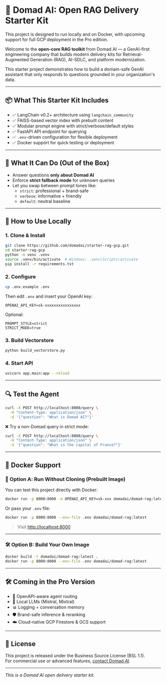 # 🚀 Domad AI: Open RAG Delivery Starter Kit

This project is designed to run locally and on Docker, with upcoming support for full GCP deployment in the Pro edition.

Welcome to the **open-core RAG toolkit** from Domad AI — a GenAI-first engineering company that builds modern delivery kits for Retrieval-Augmented Generation (RAG), AI-SDLC, and platform modernization.

This starter project demonstrates how to build a domain-safe GenAI assistant that only responds to questions grounded in your organization's data.

---

## 📦 What This Starter Kit Includes

- ✅ LangChain v0.2+ architecture using `langchain_community`
- ✅ FAISS-based vector index with prebuilt content
- ✅ Modular prompt engine with strict/verbose/default styles
- ✅ FastAPI API endpoint for querying
- ✅ `.env`-driven configuration for flexible deployment
- ✅ Docker support for quick testing or deployment

---

## 🧠 What It Can Do (Out of the Box)

- Answer questions **only about Domad AI**
- Enforce **strict fallback mode** for unknown queries
- Let you swap between prompt tones like:
  - `strict`: professional + brand-safe
  - `verbose`: informative + friendly
  - `default`: neutral baseline

---

## 🔧 How to Use Locally

### 1. Clone & Install

```bash
git clone https://github.com/domadai/starter-rag-gcp.git
cd starter-rag-gcp
python -m venv .venv
source .venv/bin/activate  # Windows: .venv\Scripts\activate
pip install -r requirements.txt
```

### 2. Configure

```bash
cp .env.example .env
```

Then edit `.env` and insert your OpenAI key:
```env
OPENAI_API_KEY=sk-xxxxxxxxxxxxxxxx
```

Optional:
```env
PROMPT_STYLE=strict
STRICT_MODE=true
```

### 3. Build Vectorstore

```bash
python build_vectorstore.py
```

### 4. Start API

```bash
uvicorn app.main:app --reload
```

---

## 🔍 Test the Agent

```bash
curl -X POST http://localhost:8000/query \
  -H "Content-Type: application/json" \
  -d '{"question": "What is Domad AI?"}'
```

❌ Try a non-Domad query in strict mode:

```bash
curl -X POST http://localhost:8000/query \
  -H "Content-Type: application/json" \
  -d '{"question": "What is the capital of France?"}'
```

---

## 🐳 Docker Support

### 🔁 Option A: Run Without Cloning (Prebuilt Image)

You can test this project directly with Docker:

```bash
docker run -p 8000:8000 -e OPENAI_API_KEY=sk-xxx domadai/domad-rag:latest
```

Or pass your `.env` file:

```bash
docker run -p 8000:8000 --env-file .env domadai/domad-rag:latest
```

> Visit [http://localhost:8000](http://localhost:8000)

---

### 🛠️ Option B: Build Your Own Image

```bash
docker build -t domadai/domad-rag:latest .
docker run -p 8000:8000 --env-file .env domadai/domad-rag:latest
```

---

## 🛠️ Coming in the Pro Version

- 🔗 OpenAPI-aware agent routing
- 🧠 Local LLMs (Mistral, Mixtral)
- 📊 Logging + conversation memory
- 🛡️ Brand-safe inference & reranking
- ☁️ Cloud-native GCP Firestore & GCS support

---

## 📜 License

This project is released under the Business Source License (BSL 1.1).  
For commercial use or advanced features, [contact Domad AI](https://domad-ai.com).

---

_This is a Domad AI open delivery starter kit._

